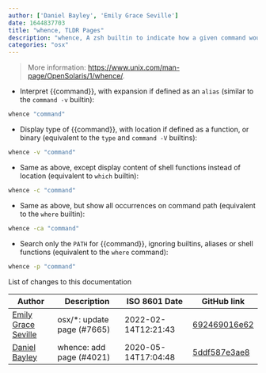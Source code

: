 ```yaml
---
author: ['Daniel Bayley', 'Emily Grace Seville']
date: 1644837703
title: "whence, TLDR Pages"
description: "whence, A zsh builtin to indicate how a given command would be interpreted."
categories: "osx"
---
```

> More information: <https://www.unix.com/man-page/OpenSolaris/1/whence/>.

- Interpret {{command}}, with expansion if defined as an `alias` (similar to the `command -v` builtin):

```bash
whence "command"
```

- Display type of {{command}}, with location if defined as a function, or binary (equivalent to the `type` and `command -V` builtins):

```bash
whence -v "command"
```

- Same as above, except display content of shell functions instead of location (equivalent to `which` builtin):

```bash
whence -c "command"
```

- Same as above, but show all occurrences on command path (equivalent to the `where` builtin):

```bash
whence -ca "command"
```

- Search only the `PATH` for {{command}}, ignoring builtins, aliases or shell functions (equivalent to the `where` command):

```bash
whence -p "command"
```
List of changes to this documentation


Author | Description | ISO 8601 Date | GitHub link
------|-----|-----|-----
[Emily Grace Seville](mailto:emilyseville7cf@gmail.com) | osx/*: update page (#7665) | 2022-02-14T12:21:43 | [692469016e62](https://github.com/tldr-pages/tldr/commit/692469016e62d4410ec92a8f29272e447046a0d2)
[Daniel Bayley](mailto:daniel.bayley@me.com) | whence: add page (#4021) | 2020-05-14T17:04:48 | [5ddf587e3ae8](https://github.com/tldr-pages/tldr/commit/5ddf587e3ae8e507c707e70ba4e1904e766ef89b)

